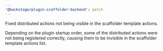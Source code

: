 ```yaml
---
'@backstage/plugin-scaffolder-backend': patch
---
```


Fixed distributed actions not being visible in the scaffolder template actions.

Depending on the plugin startup order, some of the distributed actions were not being registered correctly,
causing them to be invisible in the scaffolder template actions list.
